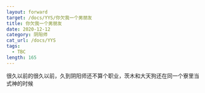 ```yaml
---
layout: forward
target: /docs/YYS/你欠我一个男朋友
title: 你欠我一个男朋友
date: 2020-12-12
category: 阴阳师
cat_url: /docs/YYS
tags: 
  - TBC
length: 165
---
```


很久以前的很久以前，久到阴阳师还不算个职业，茨木和大天狗还在同一个寮里当式神的时候
